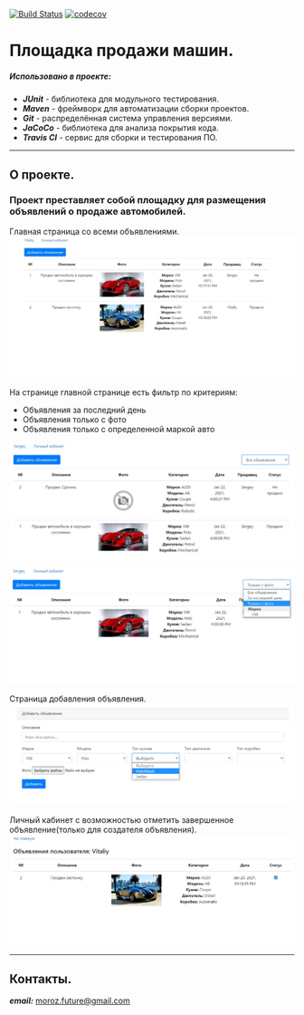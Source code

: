 [![Build Status](https://travis-ci.org/smorozov30/job4j_car_sale.svg?branch=master)](https://travis-ci.org/smorozov30/job4j_car_sale)
[![codecov](https://codecov.io/gh/smorozov30/job4j_car_sale/branch/master/graph/badge.svg?token=FU9YHWTK65)](https://codecov.io/gh/smorozov30/job4j_car_sale)
# Площадка продажи машин.

##### Использовано в проекте:
- ***JUnit*** - библиотека для модульного тестирования.
- ***Maven*** - фреймворк для автоматизации сборки проектов.
- ***Git*** - распределённая система управления версиями.
- ***JaCoCo*** - библиотека для анализа покрытия кода.
- ***Travis CI*** - сервис для сборки и тестирования ПО.

---

## О проекте.
### Проект преставляет собой площадку для размещения объявлений о продаже автомобилей.
Главная страница со всеми объявлениями.
![start page](images/main_page.jpg)

На странице главной странице есть фильтр по критериям: 
* Объявления за последний день
* Объявления только с фото
* Объявления только с определенной маркой авто

![filter_all](images/filter_all.jpg)
![filter_all](images/filter_only_with_photo.jpg)

Страница добавления объявления.
![add_page](images/add_page.jpg)

Личный кабинет с возможностью отметить завершенное объявление(только для создателя объявления).
![lk_page](images/lk_page.jpg)

---

## Контакты.

***email:*** moroz.future@gmail.com
